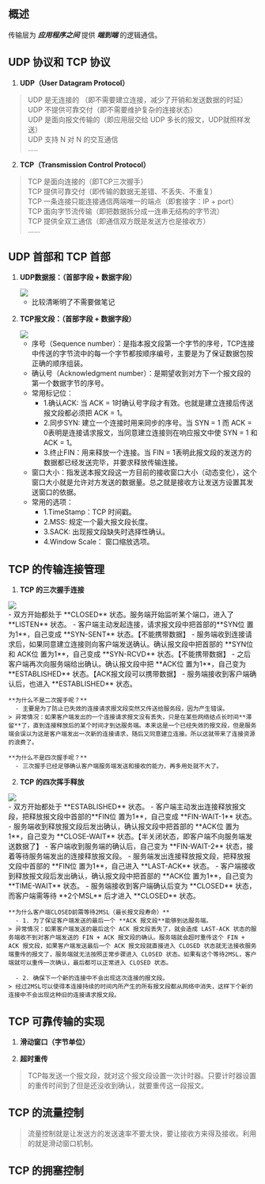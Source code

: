 ## 概述
传输层为 ***应用程序之间*** 提供 ***端到端*** 的逻辑通信。

## UDP 协议和 TCP 协议
1. **UDP（User Datagram Protocol）**
> UDP 是无连接的 （即不需要建立连接，减少了开销和发送数据的时延）   
> UDP 不提供可靠交付（即不需要维护复杂的连接状态）  
> UDP 是面向报文传输的（即应用层交给 UDP 多长的报文，UDP就照样发送）  
> UDP 支持 N 对 N 的交互通信  
> .....

2. **TCP（Transmission Control Protocol）**
> TCP 是面向连接的（即TCP三次握手）  
> TCP 提供可靠交付（即传输的数据无差错、不丢失、不重复）  
> TCP 一条连接只能连接通信两端唯一的端点（即套接字：IP + port）  
> TCP 面向字节流传输（即把数据拆分成一连串无结构的字节流）   
> TCP 提供全双工通信（即通信双方既是发送方也是接收方）     
> ......

## UDP 首部和 TCP 首部
1. **UDP数据报：（首部字段 + 数据字段）**

    <img src="/notes/network/transportLayer/udp.png" style="display:block;margin:0 auto"/>

    - 比较清晰明了不需要做笔记
2. **TCP报文段：（首部字段 + 数据字段）**

    <img src="/notes/network/transportLayer/tcp.png" style="display:block;margin:0 auto"/>

    - 序号（Sequence number）：是指本报文段第一个字节的序号，TCP连接中传送的字节流中的每一个字节都按顺序编号，主要是为了保证数据包按正确的顺序组装。  
    - 确认号（Acknowledgment number）：是期望收到对方下一个报文段的第一个数据字节的序号。  
    - 常用标记位：
      - 1.确认ACK: 当 ACK = 1时确认号字段才有效。也就是建立连接后传送报文段都必须把 ACK = 1。
      - 2.同步SYN: 建立一个连接时用来同步的序号。当 SYN = 1 而 ACK = 0表明是连接请求报文，当同意建立连接则在响应报文中使 SYN = 1 和 ACK = 1。
      - 3.终止FIN：用来释放一个连接。当 FIN = 1表明此报文段的发送方的数据都已经发送完毕，并要求释放传输连接。
    - 窗口大小：指发送本报文段这一方目前的接收窗口大小（动态变化），这个窗口大小就是允许对方发送的数据量。总之就是接收方让发送方设置其发送窗口的依据。
    - 常用的选项：
      - 1.TimeStamp：TCP 时间戳。
      - 2.MSS: 规定一个最大报文段长度。
      - 3.SACK: 出现报文段缺失时选择性确认。
      - 4.Window Scale： 窗口缩放选项。

## TCP 的传输连接管理
1. **TCP 的三次握手连接**
  <img src="/notes/network/transportLayer/handshake.jpg" style="display:block;margin:0 auto"/>
    - 双方开始都处于 **CLOSED** 状态。服务端开始监听某个端口，进入了 **LISTEN** 状态。
    - 客户端主动发起连接，请求报文段中把首部的**SYN位 置为1**，自己变成 **SYN-SENT** 状态。【不能携带数据】
    - 服务端收到连接请求后，如果同意建立连接则向客户端发送确认。确认报文段中把首部的 **SYN位 和 ACK位 置为1**，自己变成 **SYN-RCVD** 状态。【不能携带数据】
    - 之后客户端再次向服务端给出确认。确认报文段中把 **ACK位 置为1**，自己变为 **ESTABLISHED** 状态。【ACK报文段可以携带数据】
    - 服务端接收到客户端确认后，也进入 **ESTABLISHED** 状态。

    **为什么不是二次握手呢？**  
      - 主要是为了防止已失效的连接请求报文段突然又传送给服务段，因为产生错误。
    > 异常情况：如果客户端发出的一个连接请求报文没有丢失，只是在某些网络结点长时间**滞留**了，直到连接释放后的某个时间才到达服务端。本来这是一个已经失效的报文段，但是服务端会误以为这是客户端发出一次新的连接请求，随后又同意建立连接。所以这就带来了连接资源的浪费了。

    **为什么不是四次握手呢？**
      - 三次握手已经足够确认客户端服务端发送和接收的能力，再多用处就不大了。

2. **TCP 的四次挥手释放**
  <img src="/notes/network/transportLayer/release.jpg" style="display:block;margin:0 auto"/>
    - 双方开始都处于 **ESTABLISHED** 状态。
    - 客户端主动发出连接释放报文段，把释放报文段中首部的**FIN位 置为1**，自己变成 **FIN-WAIT-1** 状态。
    - 服务端收到释放报文段后发出确认，确认报文段中把首部的 **ACK位 置为1**，自己变为 **CLOSE-WAIT** 状态。【半关闭状态，即客户端不向服务端发送数据了】
    - 客户端收到服务端的确认后，自己变为 **FIN-WAIT-2** 状态，接着等待服务端发出的连接释放报文段。
    - 服务端发出连接释放报文段，把释放报文段中首部的 **FIN位 置为1**，自己进入 **LAST-ACK** 状态。
    - 客户端接收到释放报文段后发出确认，确认报文段中把首部的 **ACK位 置为1**，自己变为 **TIME-WAIT** 状态。
    - 服务端接收到客户端确认后变为 **CLOSED** 状态，而客户端需等待 **2个MSL** 后才进入 **CLOSED** 状态。

    **为什么客户端CLOSED前需等待2MSL（最长报文段寿命）**  
      - 1. 为了保证客户端发送的最后一个 **ACK 报文段**能够到达服务端。
    > 异常情况：如果客户端发送的最后这个 ACK 报文段丢失了，就会造成 LAST-ACK 状态的服务端收不到对客户端发送的 FIN + ACK 报文段的确认。服务端就会超时重传这个 FIN + ACK 报文段，如果客户端发送最后一个 ACK 报文段就直接进入 CLOSED 状态就无法接收服务端重传的报文了，服务端就无法按照正常步骤进入 CLOSED 状态。如果有这个等待2MSL，客户端就可以重传一次确认，最后都可以正常进入 CLOSED 状态。

      - 2. 确保下一个新的连接中不会出现这次连接的报文段。
    > 经过2MSL可以使得本连接持续的时间内所产生的所有报文段都从网络中消失，这样下个新的连接中不会出现这种旧的连接请求报文段。

## TCP 可靠传输的实现
1. **滑动窗口（字节单位）**

2. **超时重传**
  > TCP每发送一个报文段，就对这个报文段设置一次计时器。只要计时器设置的重传时间到了但是还没收到确认，就要重传这一段报文。

## TCP 的流量控制
  > 流量控制就是让发送方的发送速率不要太快，要让接收方来得及接收。利用的就是滑动窗口机制。

## TCP 的拥塞控制